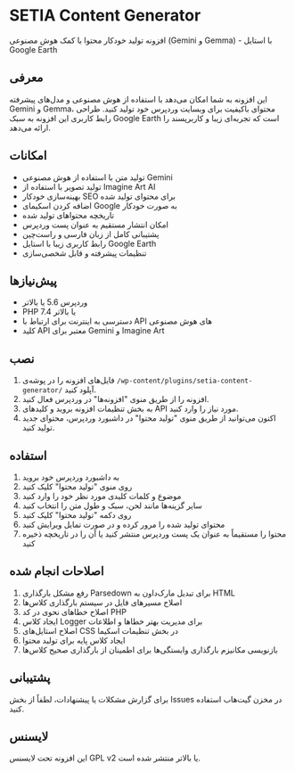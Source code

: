 # SETIA Content Generator

افزونه تولید خودکار محتوا با کمک هوش مصنوعی (Gemini و Gemma) - با استایل Google Earth

## معرفی

این افزونه به شما امکان می‌دهد با استفاده از هوش مصنوعی و مدل‌های پیشرفته Gemini و Gemma، محتوای باکیفیت برای وبسایت وردپرس خود تولید کنید. طراحی رابط کاربری این افزونه به سبک Google Earth است که تجربه‌ای زیبا و کاربرپسند را ارائه می‌دهد.

## امکانات

- تولید متن با استفاده از هوش مصنوعی Gemini
- تولید تصویر با استفاده از Imagine Art AI
- بهینه‌سازی خودکار SEO برای محتوای تولید شده
- اضافه کردن اسکیمای Google به صورت خودکار
- تاریخچه محتواهای تولید شده
- امکان انتشار مستقیم به عنوان پست وردپرس
- پشتیبانی کامل از زبان فارسی و راست‌چین
- رابط کاربری زیبا با استایل Google Earth
- تنظیمات پیشرفته و قابل شخصی‌سازی

## پیش‌نیازها

- وردپرس 5.6 یا بالاتر
- PHP 7.4 یا بالاتر
- دسترسی به اینترنت برای ارتباط با API های هوش مصنوعی
- کلید API معتبر برای Gemini و Imagine Art

## نصب

1. فایل‌های افزونه را در پوشه‌ی `/wp-content/plugins/setia-content-generator/` آپلود کنید.
2. افزونه را از طریق منوی "افزونه‌ها" در وردپرس فعال کنید.
3. به بخش تنظیمات افزونه بروید و کلیدهای API مورد نیاز را وارد کنید.
4. اکنون می‌توانید از طریق منوی "تولید محتوا" در داشبورد وردپرس، محتوای جدید تولید کنید.

## استفاده

1. به داشبورد وردپرس خود بروید
2. روی منوی "تولید محتوا" کلیک کنید
3. موضوع و کلمات کلیدی مورد نظر خود را وارد کنید
4. سایر گزینه‌ها مانند لحن، سبک و طول متن را انتخاب کنید
5. روی دکمه "تولید محتوا" کلیک کنید
6. محتوای تولید شده را مرور کرده و در صورت تمایل ویرایش کنید
7. محتوا را مستقیماً به عنوان یک پست وردپرس منتشر کنید یا آن را در تاریخچه ذخیره کنید

## اصلاحات انجام شده

1. رفع مشکل بارگذاری Parsedown برای تبدیل مارک‌داون به HTML
2. اصلاح مسیرهای فایل در سیستم بارگذاری کلاس‌ها
3. اصلاح خطاهای نحوی در کد PHP
4. ایجاد کلاس Logger برای مدیریت بهتر خطاها و اطلاعات
5. اصلاح استایل‌های CSS در بخش تنظیمات اسکیما
6. ایجاد کلاس پایه برای تولید محتوا
7. بازنویسی مکانیزم بارگذاری وابستگی‌ها برای اطمینان از بارگذاری صحیح کلاس‌ها

## پشتیبانی

برای گزارش مشکلات یا پیشنهادات، لطفاً از بخش Issues در مخزن گیت‌هاب استفاده کنید.

## لایسنس

این افزونه تحت لایسنس GPL v2 یا بالاتر منتشر شده است. 